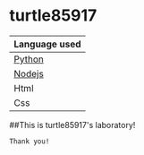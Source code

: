 # turtle85917


| Language used                                                                  |
| ------------------------------------------------------------------------------ |
| [Python](https://pypi.org/)                                                    |
| [Nodejs](https://nodejs.org/en/)                                               |
| Html                                                                           |
| Css                                                                            |

##This is turtle85917's laboratory!

```
Thank you!
```
